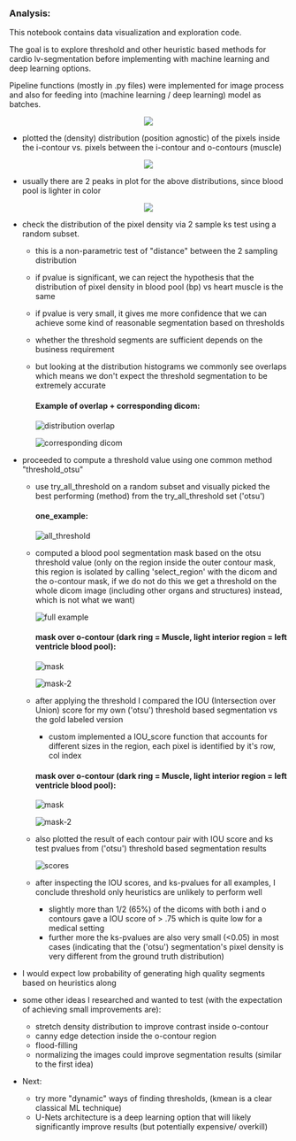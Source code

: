 ### Analysis:

This notebook contains data visualization and exploration code.

The goal is to explore threshold and other heuristic based methods for cardio lv-segmentation before implementing with machine learning and deep learning options.

Pipeline functions (mostly in .py files) were implemented for image process and also for feeding into (machine learning / deep learning) model as batches.

<p align="center">
  <img src="https://raw.githubusercontent.com/Prtfw/trainingPipeline/update_readme/assets/preface.png"/>
</p>

- plotted the (density) distribution (position agnostic) of the pixels inside the i-contour vs. pixels between the i-contour and o-contours (muscle)

<p align="center">
  <img src="https://raw.githubusercontent.com/Prtfw/trainingPipeline/update_readme/assets/preface-1.png"/>
</p>

- usually there are 2 peaks in plot for the above distributions, since blood pool is lighter in color

<p align="center">
  <img src="https://raw.githubusercontent.com/Prtfw/trainingPipeline/update_readme/assets/2_peaks.png"/>
</p>


- check the distribution of the pixel density via 2 sample ks test using a random subset. 
    - this is a non-parametric test of "distance" between the 2 sampling distribution

    - if pvalue is significant, we can reject the hypothesis that the distribution of pixel density in blood pool (bp) vs heart muscle is the same

    - if pvalue is very small, it gives me more confidence that we can achieve some kind of reasonable segmentation based on thresholds

    - whether the threshold segments are sufficient depends on the business requirement

    - but looking at the distribution histograms we commonly see overlaps which means we don't expect the threshold segmentation to be extremely accurate

      #### Example of overlap + corresponding dicom:

      ![distribution overlap](https://raw.githubusercontent.com/Prtfw/trainingPipeline/update_readme/assets/overlap.png)

      ![corresponding dicom](https://raw.githubusercontent.com/Prtfw/trainingPipeline/update_readme/assets/overlap-dicom.png)

- proceeded to compute a threshold value using one common method "threshold_otsu"
    - use try_all_threshold on a random subset and visually picked the best performing (method) from the try_all_threshold set ('otsu')

        #### one_example:

        ![all_threshold](https://raw.githubusercontent.com/Prtfw/trainingPipeline/update_readme/assets/otsu.png)

    - computed a blood pool segmentation mask based on the otsu threshold value (only on the region inside the outer contour mask, this region is isolated by calling 'select_region' with the dicom and the o-contour mask, if we do not do this we get a threshold on the whole dicom image (including other organs and structures) instead, which is not what we want)
    
        ![full example](https://raw.githubusercontent.com/Prtfw/trainingPipeline/update_readme/assets/end.png)


        #### mask over o-contour (dark ring = Muscle, light interior region = left ventricle blood pool):
        ![mask](https://raw.githubusercontent.com/Prtfw/trainingPipeline/update_readme/assets/preface-2.png)

        ![mask-2](https://raw.githubusercontent.com/Prtfw/trainingPipeline/update_readme/assets/mask-contours.png)

    - after applying the threshold I compared the IOU (Intersection over Union) score for my own ('otsu') threshold based segmentation vs the gold labeled version
        - custom implemented a IOU_score function that accounts for different sizes in the region, each pixel is identified by it's row, col index
        
         #### mask over o-contour (dark ring = Muscle, light interior region = left ventricle blood pool):
        ![mask](https://raw.githubusercontent.com/Prtfw/trainingPipeline/update_readme/assets/preface-2.png)

        ![mask-2](https://raw.githubusercontent.com/Prtfw/trainingPipeline/update_readme/assets/mask-contours.png)

    - also plotted the result of each contour pair with IOU score and ks test pvalues from ('otsu') threshold based segmentation results

        ![scores](https://raw.githubusercontent.com/Prtfw/trainingPipeline/update_readme/assets/iou_print_stats.png)

    - after inspecting the IOU scores, and ks-pvalues for all examples, I conclude threshold only heuristics are unlikely to perform well
        - slightly more than 1/2 (65%) of the dicoms with both i and o contours gave a IOU score of > .75 which is quite low for a medical setting
        - further more the ks-pvalues are also very small (<0.05) in most cases (indicating that the ('otsu') segmentation's pixel density is very different from the ground truth distribution)

- I would expect low probability of generating high quality segments based on heuristics along

- some other ideas I researched and wanted to test (with the expectation of achieving small improvements are):

    - stretch density distribution to improve contrast inside o-contour
    - canny edge detection inside the o-contour region
    - flood-filling
    - normalizing the images could improve segmentation results (similar to the first idea)
    
- Next:
    - try more "dynamic" ways of finding thresholds, (kmean is a clear classical ML technique) 
    - U-Nets architecture is a deep learning option that will likely significantly improve results (but potentially expensive/ overkill)



